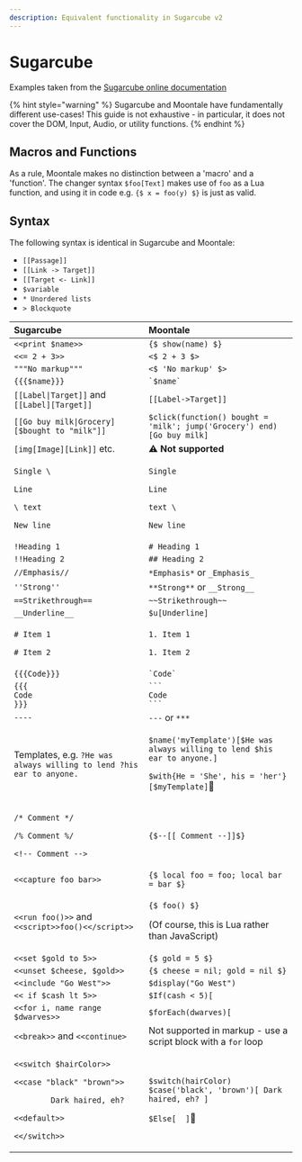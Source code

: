 ```yaml
---
description: Equivalent functionality in Sugarcube v2
---
```


# Sugarcube

Examples taken from the [Sugarcube online documentation](http://www.motoslave.net/sugarcube/2/docs)

{% hint style="warning" %}
Sugarcube and Moontale have fundamentally different use-cases! This guide is not exhaustive - in particular, it does not cover the DOM, Input, Audio, or utility functions.
{% endhint %}

## Macros and Functions

As a rule, Moontale makes no distinction between a 'macro' and a 'function'. The changer syntax `$foo[Text]` makes use of `foo` as a Lua function, and using it in code e.g. `{$ x = foo(y) $}` is just as valid.

## Syntax

The following syntax is identical in Sugarcube and Moontale:

* `[[Passage]]`
* `[[Link -> Target]]`
* `[[Target <- Link]]`
* `$variable`
* `* Unordered lists`
* `> Blockquote`

<table>
  <thead>
    <tr>
      <th style="text-align:left">Sugarcube</th>
      <th style="text-align:left">Moontale</th>
    </tr>
  </thead>
  <tbody>
    <tr>
      <td style="text-align:left"><code>&lt;&lt;print $name&gt;&gt;</code>
      </td>
      <td style="text-align:left"><code>{$ show(name) $}</code> 
      </td>
    </tr>
    <tr>
      <td style="text-align:left"><code>&lt;&lt;= 2 + 3&gt;&gt;</code>
      </td>
      <td style="text-align:left"><code>&lt;$ 2 + 3 $&gt;</code>
      </td>
    </tr>
    <tr>
      <td style="text-align:left"><code>&quot;&quot;&quot;No markup&quot;&quot;&quot;</code>
      </td>
      <td style="text-align:left"><code>&lt;$ &apos;No markup&apos; $&gt;</code>
      </td>
    </tr>
    <tr>
      <td style="text-align:left"><code>{{{$name}}}</code>
      </td>
      <td style="text-align:left"><code>`$name`</code>
      </td>
    </tr>
    <tr>
      <td style="text-align:left"><code>[[Label|Target]]</code> and <code>[[Label][Target]]</code>
      </td>
      <td style="text-align:left"><code>[[Label-&gt;Target]]</code>
      </td>
    </tr>
    <tr>
      <td style="text-align:left"><code>[[Go buy milk|Grocery][$bought to &quot;milk&quot;]]</code>
      </td>
      <td style="text-align:left"><code>$click(function() bought = &apos;milk&apos;; jump(&apos;Grocery&apos;) end)[Go buy milk]</code>
      </td>
    </tr>
    <tr>
      <td style="text-align:left"><code>[img[Image][Link]]</code> etc.</td>
      <td style="text-align:left">&#x26A0;&#xFE0F; <b>Not supported</b>
      </td>
    </tr>
    <tr>
      <td style="text-align:left">
        <p><code>Single \</code>
        </p>
        <p><code>Line</code>
        </p>
        <p><code>\ text</code>
        </p>
        <p><code>New line</code>
        </p>
      </td>
      <td style="text-align:left">
        <p><code>Single</code>
        </p>
        <p><code>Line</code>
        </p>
        <p><code>text \</code>
        </p>
        <p><code>New line</code>
        </p>
      </td>
    </tr>
    <tr>
      <td style="text-align:left"><code>!Heading 1</code>
      </td>
      <td style="text-align:left"><code># Heading 1</code>
      </td>
    </tr>
    <tr>
      <td style="text-align:left"><code>!!Heading 2</code>
      </td>
      <td style="text-align:left"><code>## Heading 2</code>
      </td>
    </tr>
    <tr>
      <td style="text-align:left"><code>//Emphasis//</code>
      </td>
      <td style="text-align:left"><code>*Emphasis*</code> or <code>_Emphasis_</code>
      </td>
    </tr>
    <tr>
      <td style="text-align:left"><code>&apos;&apos;Strong&apos;&apos;</code>
      </td>
      <td style="text-align:left"><code>**Strong**</code> or <code>__Strong__</code>
      </td>
    </tr>
    <tr>
      <td style="text-align:left"><code>==Strikethrough==</code>
      </td>
      <td style="text-align:left"><code>~~Strikethrough~~</code>
      </td>
    </tr>
    <tr>
      <td style="text-align:left"><code>__Underline__</code>
      </td>
      <td style="text-align:left"><code>$u[Underline]</code>
      </td>
    </tr>
    <tr>
      <td style="text-align:left">
        <p><code># Item 1</code>
        </p>
        <p><code># Item 2</code>
        </p>
      </td>
      <td style="text-align:left">
        <p><code>1. Item 1</code>
        </p>
        <p><code>1. Item 2</code>
        </p>
      </td>
    </tr>
    <tr>
      <td style="text-align:left"><code>{{{Code}}}</code>
      </td>
      <td style="text-align:left"><code>`Code`</code>
      </td>
    </tr>
    <tr>
      <td style="text-align:left"><code>{{{<br />Code<br />}}} </code>
      </td>
      <td style="text-align:left"><code>```</code>
        <br /><code>Code<br />```</code>
      </td>
    </tr>
    <tr>
      <td style="text-align:left"><code>----</code>
      </td>
      <td style="text-align:left"><code>---</code> or <code>***</code>
      </td>
    </tr>
    <tr>
      <td style="text-align:left">Templates, e.g. <code>?He was always willing to lend ?his ear to anyone.</code>
      </td>
      <td style="text-align:left">
        <p><code>$name(&apos;myTemplate&apos;)[$He was always willing to lend $his ear to anyone.]</code>
        </p>
        <p><code>$with{He = &apos;She&apos;, his = &apos;her&apos;}[$myTemplate]</code>&#x1F6A7;</p>
      </td>
    </tr>
    <tr>
      <td style="text-align:left">
        <p><code>/* Comment */</code>
        </p>
        <p><code>/% Comment %/</code>
        </p>
        <p><code>&lt;!-- Comment --&gt;</code>
        </p>
      </td>
      <td style="text-align:left"><code>{$--[[ Comment --]]$}</code>
      </td>
    </tr>
    <tr>
      <td style="text-align:left"><code>&lt;&lt;capture foo bar&gt;&gt;</code>
      </td>
      <td style="text-align:left"><code>{$ local foo = foo; local bar = bar $}</code>
      </td>
    </tr>
    <tr>
      <td style="text-align:left"><code>&lt;&lt;run foo()&gt;&gt;</code> and <code>&lt;&lt;script&gt;&gt;foo()&lt;&lt;/script&gt;&gt;</code>
      </td>
      <td style="text-align:left">
        <p><code>{$ foo() $}</code>
        </p>
        <p>(Of course, this is Lua rather than JavaScript)</p>
      </td>
    </tr>
    <tr>
      <td style="text-align:left"><code>&lt;&lt;set $gold to 5&gt;&gt;</code>
      </td>
      <td style="text-align:left"><code>{$ gold = 5 $}</code>
      </td>
    </tr>
    <tr>
      <td style="text-align:left"><code>&lt;&lt;unset $cheese, $gold&gt;&gt;</code>
      </td>
      <td style="text-align:left"><code>{$ cheese = nil; gold = nil $}</code>
      </td>
    </tr>
    <tr>
      <td style="text-align:left"><code>&lt;&lt;include &quot;Go West&quot;&gt;&gt;</code>
      </td>
      <td style="text-align:left"><code>$display(&quot;Go West&quot;)</code>
      </td>
    </tr>
    <tr>
      <td style="text-align:left"><code>&lt;&lt; if $cash lt 5&gt;&gt;</code>
      </td>
      <td style="text-align:left"><code>$If(cash &lt; 5)[</code>
      </td>
    </tr>
    <tr>
      <td style="text-align:left"><code>&lt;&lt;for i, name range $dwarves&gt;&gt;</code>
      </td>
      <td style="text-align:left"><code>$forEach(dwarves)[</code>
      </td>
    </tr>
    <tr>
      <td style="text-align:left"><code>&lt;&lt;break&gt;&gt;</code> and <code>&lt;&lt;continue&gt;</code>
      </td>
      <td style="text-align:left">Not supported in markup - use a script block with a <code>for</code> loop</td>
    </tr>
    <tr>
      <td style="text-align:left">
        <p><code>&lt;&lt;switch $hairColor&gt;&gt;</code>
        </p>
        <p><code>&lt;&lt;case &quot;black&quot; &quot;brown&quot;&gt;&gt;</code>
        </p>
        <p><code>        Dark haired, eh?</code>
        </p>
        <p><code>&lt;&lt;default&gt;&gt;</code>
        </p>
        <p><code>&lt;&lt;/switch&gt;&gt;</code>
        </p>
      </td>
      <td style="text-align:left">
        <p><code>$switch(hairColor)</code> 
          <br /><code>$case(&apos;black&apos;, &apos;brown&apos;)[ Dark haired, eh? ]</code>
        </p>
        <p><code>$Else[  ]</code>&#x1F6A7;</p>
      </td>
    </tr>
  </tbody>
</table>



